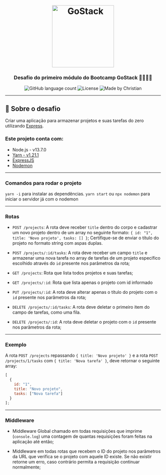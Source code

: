 <h1 align="center">
    <img alt="GoStack" src="https://rocketseat-cdn.s3-sa-east-1.amazonaws.com/bootcamp-header.png" width="200px" />
</h1>

<h3 align="center">
  Desafio do primeiro módulo do Bootcamp GoStack 🚀👨🏻‍🚀
</h3>

<p align="center">
  <img alt="GitHub language count" src="https://img.shields.io/github/languages/count/rocketseat/bootcamp-gostack-desafio-01?color=%2304D361">

  <img alt="License" src="https://img.shields.io/badge/license-MIT-%2304D361">

 <img alt="Made by Christian" src="https://img.shields.io/badge/made%20by-Christian-%2304D361">
 
</p>

---

## :rocket: Sobre o desafio

Criar uma aplicação para armazenar projetos e suas tarefas do zero utilizando [Express](https://expressjs.com/pt-br/).

### Este projeto conta com:

<ul>
  <li>Node.js - v13.7.0</li>
  <li><a href="https://legacy.yarnpkg.com/">Yarn - v1.21.1</a></li>
  <li><a href="https://expressjs.com">ExpressJS</a></li>
  <li><a href="https://nodemon.io/">Nodemon</a></li>
  
</ul>

---

### Comandos para rodar o projeto

`yarn -i` para instalar as dependências.
`yarn start` ou `npx nodemon` para iniciar o servidor já com o nodemon

---

### Rotas

- `POST /projects`: A rota deve receber `title` dentro do corpo e cadastrar um novo projeto dentro de um array no seguinte formato: `{ id: "1", title: 'Novo projeto', tasks: [] }`; Certifique-se de enviar o título do projeto no formato string com aspas duplas.

- `POST /projects/:id/tasks`: A rota deve receber um campo `title` e armazenar uma nova tarefa no array de tarefas de um projeto específico escolhido através do `id` presente nos parâmetros da rota;

- `GET /projects`: Rota que lista todos projetos e suas tarefas;

- `GET /projects/:id`: Rota que lista apenas o projeto com id informado

- `PUT /projects/:id`: A rota deve alterar apenas o título do projeto com o `id` presente nos parâmetros da rota;

- `DELETE /projects/:id/tasks`: A rota deve deletar o primeiro item do campo de tarefas, como uma fila.

- `DELETE /projects/:id`: A rota deve deletar o projeto com o `id` presente nos parâmetros da rota;

---

### Exemplo

A rota `POST /projects` repassando `{ title: 'Novo projeto' }` e a rota `POST /projects/1/tasks` com `{ title: 'Nova tarefa' }`, deve retornar o seguinte array:

```js
[
  {
    id: "1",
    title: "Novo projeto",
    tasks: ["Nova tarefa"]
  }
];
```

---

### Middleware

- Middleware Global chamado em todas requisições que imprime (`console.log`) uma contagem de quantas requisições foram feitas na aplicação até então;

- Middleware em todas rotas que recebem o ID do projeto nos parâmetros da URL que verifica se o projeto com aquele ID existe. Se não existir retorne um erro, caso contrário permita a requisição continuar normalmente;
